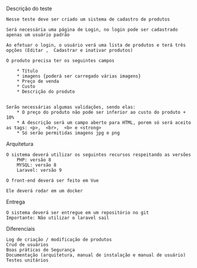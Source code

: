 Descrição do teste

	Nesse teste deve ser criado um sistema de cadastro de produtos 
	
	Será necessária uma página de Login, no login pode ser cadastrado apenas um usuário padrão
	
	Ao efetuar o login, o usuário verá uma lista de produtos e terá três opções (Editar ,  Cadastrar e inativar produtos)
	
	O produto precisa ter os seguintes campos
	
		* Título
		* imagens {poderá ser carregado várias imagens}
		* Preço de venda
		* Custo
		* Descrição do produto
	
	
	Serão necessárias algumas validações, sendo elas:
		* O preço do produto não pode ser inferior ao custo do produto + 10%
		* A descrição será um campo aberto para HTML, porem só será aceito as tags: <p>,  <br>,  <b> e <strong>
		* Só serão permitidas imagens jpg e png
	
	
Arquitetura

	O sistema deverá utilizar os seguintes recursos respeitando as versões
		PHP: versão 8 
		MYSQL: versão 8
		Laravel: versão 9
	
	O front-end deverá ser feito em Vue
	
	Ele deverá rodar em um docker	
	
Entrega

	O sistema deverá ser entregue em um repositório no git
	Importante: Não utilizar o laravel sail

	
Diferenciais
	
	Log de criação / modificação de produtos
	Crud de usuários
	Boas práticas de Segurança
	Documentação (arquitetura, manual de instalação e manual de usuário) 
	Testes unitários
